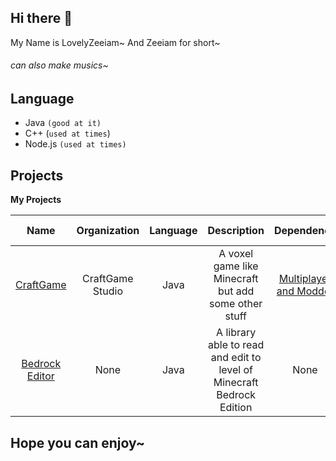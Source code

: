 ## Hi there 👋

My Name is LovelyZeeiam~ And Zeeiam for short~

###### can also make musics~

## Language

- Java `(good at it)`
- C++ (`used at times`)
- Node.js `(used at times)`

## Projects

<b>My Projects</b>

|                             Name                             |   Organization   | Language |                         Description                          |                          Dependence                          | Current Version |
| :----------------------------------------------------------: | :--------------: | :------: | :----------------------------------------------------------: | :----------------------------------------------------------: | :-------------: |
|    [CraftGame](https://github.com/LovelyZeeiam/CraftGame)    | CraftGame Studio |   Java   |     A voxel game like Minecraft but add some other stuff     | [Multiplayer and Modder](https://github.com/javaherobrine/CraftGame) |      alpha      |
| [Bedrock Editor](https://github.com/LovelyZeeiam/BedrockEditor) |       None       |   Java   | A library able to read and edit to level of Minecraft Bedrock Edition |                             None                             |      1.0.0      |

## Hope you can enjoy~
